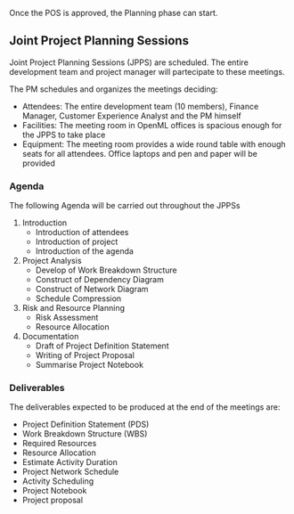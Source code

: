 Once the POS is approved, the Planning phase can start.

## Joint Project Planning Sessions

Joint Project Planning Sessions (JPPS) are scheduled. The entire development team and project manager will partecipate to these meetings.

The PM schedules and organizes the meetings deciding:

- Attendees: The entire development team (10 members), Finance Manager, Customer Experience Analyst and the PM himself
- Facilities: The meeting room in OpenML offices is spacious enough for the JPPS to take place
- Equipment: The meeting room provides a wide round table with enough seats for all attendees. Office laptops and pen and paper will be provided

### Agenda

The following Agenda will be carried out throughout the JPPSs

1. Introduction
    - Introduction of attendees
    - Introduction of project
    - Introduction of the agenda
2. Project Analysis
    - Develop of Work Breakdown Structure
    - Construct of Dependency Diagram
    - Construct of Network Diagram
    - Schedule Compression
3. Risk and Resource Planning
    - Risk Assessment
    - Resource Allocation
4. Documentation
    - Draft of Project Definition Statement
    - Writing of Project Proposal
    - Summarise Project Notebook

### Deliverables

The deliverables expected to be produced at the end of the meetings are:

- Project Definition Statement (PDS)
- Work Breakdown Structure (WBS)
- Required Resources
- Resource Allocation
- Estimate Activity Duration
- Project Network Schedule
- Activity Scheduling
- Project Notebook
- Project proposal
